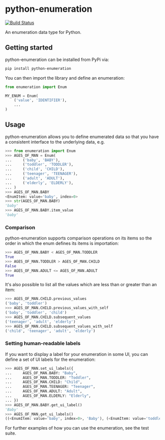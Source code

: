# python-enumeration

[![Build Status](https://travis-ci.org/2degrees/python-enumeration.svg?branch=master)](https://travis-ci.org/2degrees/python-enumeration)

An enumeration data type for Python.

## Getting started

python-enumeration can be installed from PyPi via:

```bash
pip install python-enumeration

```

You can then import the library and define an enumeration:

```python
from enumeration import Enum

MY_ENUM = Enum(
    ('value', 'IDENTIFIER'),
    ...
)
```


## Usage

python-enumeration allows you to define enumerated data so that you have
a consistent interface to the underlying data, e.g.

```python
>>> from enumeration import Enum
>>> AGES_OF_MAN = Enum(
...     ('baby', 'BABY'),
...     ('toddler', 'TODDLER'),
...     ('child', 'CHILD'),
...     ('teenager', 'TEENAGER'),
...     ('adult', 'ADULT'),
...     ('elderly', 'ELDERLY'),
... )
>>> AGES_OF_MAN.BABY
<EnumItem: value='baby', index=0>
>>> str(AGES_OF_MAN.BABY)
'baby'
>>> AGES_OF_MAN.BABY.item_value
'baby'
```

### Comparison

python-enumeration supports comparison operations on its items so the
order in which the enum defines its items is importation:

```python
>>> AGES_OF_MAN.BABY < AGES_OF_MAN.TODDLER
True
>>> AGES_OF_MAN.TODDLER > AGES_OF_MAN.CHILD
False
>>> AGES_OF_MAN.ADULT <= AGES_OF_MAN.ADULT
True
```

It's also possible to list all the values which are less than or
greater than an item:

```python
>>> AGES_OF_MAN.CHILD.previous_values
('baby', 'toddler')
>>> AGES_OF_MAN.CHILD.previous_values_with_self
('baby', 'toddler', 'child')
>>> AGES_OF_MAN.CHILD.subsequent_values
('teenager', 'adult', 'elderly')
>>> AGES_OF_MAN.CHILD.subsequent_values_with_self
('child', 'teenager', 'adult', 'elderly')
```

### Setting human-readable labels

If you want to display a label for your enumeration in some UI, you can
define a set of UI labels for the enumeration:

```python
>>> AGES_OF_MAN.set_ui_labels({
...     AGES_OF_MAN.BABY: "Baby",
...     AGES_OF_MAN.TODDLER: "Toddler",
...     AGES_OF_MAN.CHILD: "Child",
...     AGES_OF_MAN.TEENAGER: "Teenager",
...     AGES_OF_MAN.ADULT: "Adult",
...     AGES_OF_MAN.ELDERLY: "Elderly",
... })
>>> AGES_OF_MAN.BABY.get_ui_label()
'Baby'
>>> AGES_OF_MAN.get_ui_labels()
((<EnumItem: value='baby', index=0>, 'Baby'), (<EnumItem: value='toddler', index=1>, 'Toddler'), (<EnumItem: value='child', index=2>, 'Child'), (<EnumItem: value='teenager', index=3>, 'Teenager'), (<EnumItem: value='adult', index=4>, 'Adult'), (<EnumItem: value='elderly', index=5>, 'Elderly'))
```

For further examples of how you can use the enumeration, see the test
suite.
